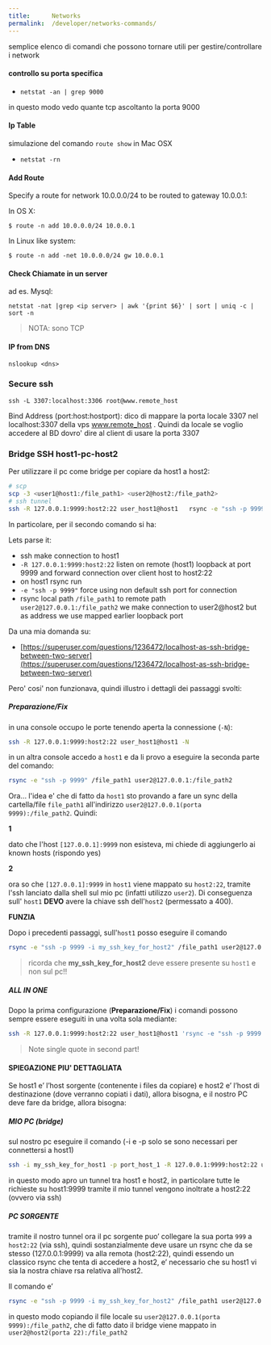 ```yaml
---
title:      Networks
permalink:  /developer/networks-commands/
---
```



semplice elenco di comandi che possono tornare utili per gestire/controllare i network


#### controllo su porta specifica

- `netstat -an | grep 9000`

in questo modo vedo quante tcp ascoltanto la porta 9000


#### Ip Table

simulazione del comando `route show` in Mac OSX

- `netstat -rn`


#### Add Route

Specify a route for network 10.0.0.0/24 to be routed to gateway 10.0.0.1:

In OS X:
````
$ route -n add 10.0.0.0/24 10.0.0.1
````

In Linux like system:
````
$ route -n add -net 10.0.0.0/24 gw 10.0.0.1
````


#### Check Chiamate in un server 

ad es. Mysql:

````
netstat -nat |grep <ip server> | awk '{print $6}' | sort | uniq -c | sort -n
````

> NOTA: sono TCP


#### IP from DNS

````
nslookup <dns>
```` 


### Secure ssh

````
ssh -L 3307:localhost:3306 root@www.remote_host
````
Bind Address (port:host:hostport):
dico di mappare la porta locale 3307 nel localhost:3307 della vps www.remote_host .
Quindi da locale se voglio accedere al BD dovro' dire al client di usare la porta 3307


### Bridge SSH host1-pc-host2

Per utilizzare il pc come bridge per copiare da host1 a host2:

````bash
# scp
scp -3 <user1@host1:/file_path1> <user2@host2:/file_path2>
# ssh tunnel
ssh -R 127.0.0.1:9999:host2:22 user_host1@host1   rsync -e "ssh -p 9999" /file_path1 user2@127.0.0.1:/file_path2
````

In particolare, per il secondo comando si ha:

Lets parse it:

- ssh make connection to host1
- `-R 127.0.0.1:9999:host2:22` listen on remote (host1) loopback at port 9999 and forward connection over client host to host2:22
- on host1 rsync run
- `-e "ssh -p 9999"` force using non default ssh port for connection
- rsync local path `/file_path1` to remote path `user2@127.0.0.1:/file_path2` we make connection to user2@host2 but as address we use mapped earlier loopback port

Da una mia domanda su:

- [https://superuser.com/questions/1236472/localhost-as-ssh-bridge-between-two-server](https://superuser.com/questions/1236472/localhost-as-ssh-bridge-between-two-server)


Pero' cosi' non funzionava, quindi illustro i dettagli dei passaggi svolti:

##### Preparazione/Fix

in una console occupo le porte tenendo aperta la connessione (`-N`):

````bash
ssh -R 127.0.0.1:9999:host2:22 user_host1@host1 -N
````

in un altra console accedo a `host1` e da li provo a eseguire la seconda parte del comando:

````bash
rsync -e "ssh -p 9999" /file_path1 user2@127.0.0.1:/file_path2
````

Ora... l'idea e' che di fatto da `host1` sto provando a fare un sync della cartella/file `file_path1` all'indirizzo
 `user2@127.0.0.1(porta 9999):/file_path2`. Quindi:

**1**

dato che l'host `[127.0.0.1]:9999` non esisteva, mi chiede di aggiungerlo ai known hosts (rispondo yes)

**2**

ora so che `[127.0.0.1]:9999` in `host1` viene mappato su `host2:22`, tramite l'ssh lanciato dalla shell sul mio pc (infatti utilizzo `user2`).
Di conseguenza sull' `host1` **DEVO** avere la chiave ssh dell'`host2` (permessato a 400).

**FUNZIA**

Dopo i precedenti passaggi, sull'`host1` posso eseguire il comando

````bash
rsync -e "ssh -p 9999 -i my_ssh_key_for_host2" /file_path1 user2@127.0.0.1:/file_path2
````

> ricorda che __my_ssh_key_for_host2__ deve essere presente su `host1` e non sul pc!!


##### ALL IN ONE

Dopo la prima configurazione (**Preparazione/Fix**) i comandi possono sempre essere eseguiti in una volta sola mediante:

````bash
ssh -R 127.0.0.1:9999:host2:22 user_host1@host1 'rsync -e "ssh -p 9999 -i my_ssh_key_for_host2" /file_path1 user2@127.0.0.1:/file_path2'
````

> Note single quote in second part!


#### SPIEGAZIONE PIU' DETTAGLIATA


Se host1 e’ l’host sorgente (contenente i files da copiare) e host2 e’ l’host di destinazione (dove verranno copiati i dati), allora bisogna, e il nostro PC deve fare da bridge, allora bisogna:

##### MIO PC (bridge)

sul nostro pc eseguire il comando (-i e -p solo se sono necessari per connettersi a host1)

````bash
ssh -i my_ssh_key_for_host1 -p port_host_1 -R 127.0.0.1:9999:host2:22 user_host1@host1 -N
````

in questo modo apro un tunnel tra host1 e host2, in particolare tutte le richieste su host1:9999 tramite il mio tunnel vengono inoltrate a host2:22 (ovvero via ssh)

##### PC SORGENTE

tramite il nostro tunnel ora il pc sorgente puo’ collegare la sua porta `999` a `host2:22` (via ssh), quindi sostanzialmente deve usare un rsync che da se stesso (127.0.0.1:9999) va alla remota (host2:22), quindi essendo un classico rsync che tenta di accedere a host2, e’ necessario che su host1 vi sia la nostra chiave rsa relativa all’host2.

Il comando e’  

````bash
rsync -e "ssh -p 9999 -i my_ssh_key_for_host2" /file_path1 user2@127.0.0.1:/file_path2
````

in questo modo copiando il file locale su `user2@127.0.0.1(porta 9999):/file_path2`, che di fatto dato il bridge viene mappato in `user2@host2(porta 22):/file_path2`



